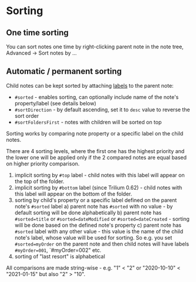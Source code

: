 # Sorting
One time sorting
----------------

You can sort notes one time by right-clicking parent note in the note tree, Advanced -> Sort notes by ...

Automatic / permanent sorting
-----------------------------

Child notes can be kept sorted by attaching [labels](attributes.md) to the parent note:

*   `#sorted` - enables sorting, can optionally include name of the note's property/label (see details below)
*   `#sortDirection` - by default ascending, set it to `desc` value to reverse the sort order
*   `#sortFoldersFirst` - notes with children will be sorted on top

Sorting works by comparing note property or a specific label on the child notes.

There are 4 sorting levels, where the first one has the highest priority and the lower one will be applied only if the 2 compared notes are equal based on higher priority comparison.

1.  implicit sorting by `#top` label - child notes with this label will appear on the top of the folder.
2.  implicit sorting by `#bottom` label (since Trilium 0.62) - child notes with this label will appear on the bottom of the folder.
3.  sorting by child's property or a specific label defined on the parent note's `#sorted` label a) parent note has `#sorted` with no value - by default sorting will be done alphabetically b) parent note has `#sorted=title` or `#sorted=dateModified` or `#sorted=dateCreated` - sorting will be done based on the defined note's property c) parent note has `#sorted` label with any other value - this value is the name of the child note's label, whose value will be used for sorting. So e.g. you set `#sorted=myOrder` on the parent note and then child notes will have labels `#myOrder=001`, \`#myOrder=002" etc.
4.  sorting of "last resort" is alphabetical

All comparisons are made string-wise - e.g. "1" < "2" or "2020-10-10" < "2021-01-15" but also "2" > "10".

